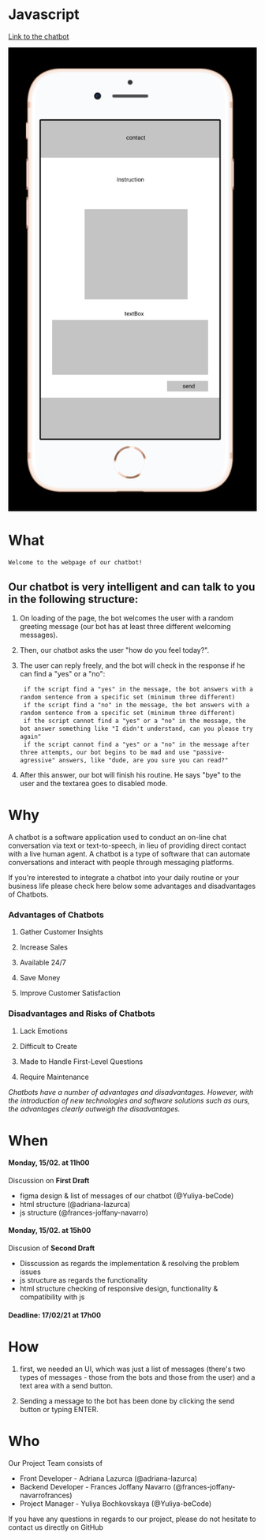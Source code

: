 # Javascript

[Link to the chatbot](https://yuliya-becode.github.io/Javascript/)

![firstDraft](pictures/1stDraft.png)

# What
    
    Welcome to the webpage of our chatbot!

      
 ## Our chatbot is very intelligent and can talk to you in the following structure:

1. On loading of the page, the bot welcomes the user with a random greeting message (our bot has at least three different welcoming messages).
    
2. Then, our chatbot asks the user "how do you feel today?".

3. The user can reply freely, and the bot will check in the response if he can find a "yes" or a "no": 

        if the script find a "yes" in the message, the bot answers with a random sentence from a specific set (minimum three different)
        if the script find a "no" in the message, the bot answers with a random sentence from a specific set (minimum three different)
        if the script cannot find a "yes" or a "no" in the message, the bot answer something like "I didn't understand, can you please try again"
        if the script cannot find a "yes" or a "no" in the message after three attempts, our bot begins to be mad and use "passive-agressive" answers, like "dude, are you sure you can read?" 


4. After this answer, our bot will finish his routine. He says "bye" to the user and the textarea goes to disabled mode.


# Why 

A chatbot is a software application used to conduct an on-line chat conversation via text or text-to-speech, in lieu of providing direct contact with a live human agent. A chatbot is a type of software that can automate conversations and interact with people through messaging platforms.

If you're interested to integrate a chatbot into your daily routine or your business life please check here below some advantages and disadvantages of Chatbots.

### Advantages of Chatbots

   1. Gather Customer Insights

   2. Increase Sales

   3. Available 24/7

   4. Save Money

   5. Improve Customer Satisfaction 

### Disadvantages and Risks of Chatbots

 1. Lack Emotions

 2. Difficult to Create

 3. Made to Handle First-Level Questions

 4. Require Maintenance

*Chatbots have a number of advantages and disadvantages. However, with the introduction of new technologies and software solutions such as ours, the advantages clearly outweigh the disadvantages.*

# When

#### Monday, 15/02. at 11h00 
Discussion on **First Draft** 
* figma design & list of messages of our chatbot (@Yuliya-beCode)
* html structure (@adriana-lazurca)
* js structure (@frances-joffany-navarro)

#### Monday, 15/02. at 15h00 
Discusion of **Second Draft**
* Disscussion as regards the implementation & resolving the problem issues 
* js structure as regards the functionality 
* html structure checking of responsive design, functionality & compatibility with js



#### Deadline: 17/02/21 at 17h00


# How


1. first, we needed an UI, which was just a list of messages (there's two types of messages - those from the bots and those from the user) and a text area with a send button.

2. Sending a message to the bot has been done by clicking the send button or typing ENTER.


# Who

Our Project Team consists of

* Front Developer - Adriana Lazurca (@adriana-lazurca)
* Backend Developer - Frances Joffany Navarro (@frances-joffany-navarrofrances)
* Project Manager - Yuliya Bochkovskaya (@Yuliya-beCode)

If you have any questions in regards to our project, please do not hesitate to contact us directly on GitHub
